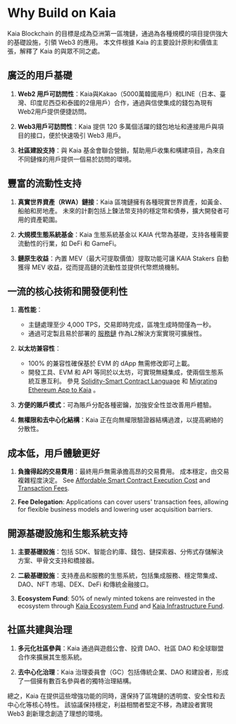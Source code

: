 # Why Build on Kaia

Kaia Blockchain 的目標是成為亞洲第一區塊鏈，通過為各種規模的項目提供強大的基礎設施，引領 Web3 的應用。 本文件根據 Kaia 的主要設計原則和價值主張，解釋了 Kaia 的與眾不同之處。

## 廣泛的用戶基礎

1. **Web2 用戶可訪問性**：Kaia與Kakao（5000萬韓國用戶）和LINE（日本、臺灣、印度尼西亞和泰國的2億用戶）合作，通過與信使集成的錢包為現有Web2用戶提供便捷訪問。

2. **Web3用戶可訪問性**：Kaia 提供 120 多萬個活躍的錢包地址和連接用戶與項目的接口，便於快速吸引 Web3 用戶。

3. **社區建設支持**：與 Kaia 基金會聯合營銷，幫助用戶收集和構建項目，為來自不同鏈條的用戶提供一個易於訪問的環境。

## 豐富的流動性支持

1. **真實世界資產（RWA）鏈接**：Kaia 區塊鏈擁有各種現實世界資產，如黃金、船舶和房地產。 未來的計劃包括上鍊法幣支持的穩定幣和債券，擴大開發者可用的資產範圍。

2. **大規模生態系統基金**：Kaia 生態系統基金以 KAIA 代幣為基礎，支持各種需要流動性的行業，如 DeFi 和 GameFi。

3. **鏈原生收益**：內置 MEV（最大可提取價值）提取功能可讓 KAIA Stakers 自動獲得 MEV 收益，從而提高鏈的流動性並提供代幣燃燒機制。

## 一流的核心技術和開發便利性

1. **高性能**：
   - 主鏈處理至少 4,000 TPS，交易即時完成，區塊生成時間僅為一秒。
   - 通過可定製且易於部署的 [服務鏈](scaling-solutions.md#service-chain) 作為<LinkWithTooltip tooltip="L2 (layer 2) blockchains act as an additional<br />  layer that helps the main blockchain handle<br />  more transactions more efficiently.">L2</LinkWithTooltip>解決方案實現可擴展性。

2. **以太坊兼容性**：
   - 100% 的兼容性確保基於 EVM 的 dApp 無需修改即可上載。
   - 開發工具、EVM 和 API 等同於以太坊，可實現無縫集成，使兩個生態系統互惠互利。 參見 [Solidity-Smart Contract Language](../build/smart-contracts/solidity-smart-contract-language.md) 和 [Migrating Ethereum App to Kaia](../build/tutorials/migrating-ethereum-app-to-kaia.mdx) 。

3. **方便的賬戶模式**：可為賬戶分配各種密鑰，加強安全性並改善用戶體驗。

4. **無權限和去中心化結構**：Kaia 正在向無權限驗證器結構過渡，以提高網絡的分散性。

## 成本低，用戶體驗更好

1. **負擔得起的交易費用**：最終用戶無需承擔高昂的交易費用。 成本穩定，由交易複雜程度決定。 See [Affordable Smart Contract Execution Cost](./smart-contracts/smart-contracts.md#benefits-of-smart-contracts-on-kaia) and [Transaction Fees](transaction-fees/transaction-fees.md).

2. **Fee Delegation**: Applications can cover users' transaction fees, allowing for flexible business models and lowering user acquisition barriers.

## 開源基礎設施和生態系統支持

1. **主要基礎設施**：包括 SDK、智能合約庫、錢包、鏈探索器、分佈式存儲解決方案、甲骨文支持和橋接器。

2. **二級基礎設施**：支持產品和服務的生態系統，包括集成服務、穩定幣集成、DAO、NFT 市場、DEX、DeFi 和傳統金融接口。

3. **Ecosystem Fund**: 50% of newly minted tokens are reinvested in the ecosystem through [Kaia Ecosystem Fund](./token-economics/token-economy.md#kaia-ecosystem-fund) and [Kaia Infrastructure Fund](./token-economics/token-economy.md#kaia-infrastructure-fund).

## 社區共建與治理

1. **多元化社區參與**：Kaia 通過與遊戲公會、投資 DAO、社區 DAO 和全球聯盟合作來擴展其生態系統。

2. **去中心化治理**：Kaia 治理委員會（GC）包括傳統企業、DAO 和建設者，形成了一個擁有數百名參與者的獨特治理結構。

總之，Kaia 在提供這些增強功能的同時，還保持了區塊鏈的透明度、安全性和去中心化等核心特性。 該協議保持穩定，利益相關者堅定不移，為建設者實現 Web3 創新理念創造了理想的環境。
